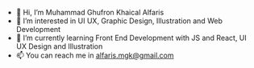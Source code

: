 - 👋 Hi, I’m Muhammad Ghufron Khaical Alfaris
- 👀 I’m interested in UI UX, Graphic Design, Illustration and Web Development
- 🌱 I’m currently learning Front End Development with JS and React, UI UX Design and Illustration
- 📫 You can reach me in alfaris.mgk@gmail.com



<!---
- 😄 Pronouns: ...
- ⚡ Fun fact: ...
khaicalalf/khaicalalf is a ✨ special ✨ repository because its `README.md` (this file) appears on your GitHub profile.
You can click the Preview link to take a look at your changes.
--->
